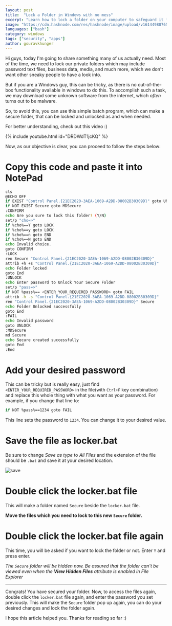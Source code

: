 ```yaml
---
layout: post
title:  "Lock a Folder in Windows with no mess"
excerpt: "Learn how to lock a folder on your computer to safeguard it from unauthorized access."
image: "https://cdn.hashnode.com/res/hashnode/image/upload/v1614498876551/PoGi9qzEM.png"
languages: ["bash"]
category: windows
tags: ["security", "apps"]
author: gouravkhunger
---
```


Hi guys, today I'm going to share something many of us actually need. Most of the time, we need to lock our private folders which may include password text files, business data, media, and much more, which we don't want other sneaky people to have a look into.

But if you are a Windows guy, this can be tricky, as there is no out-of-the-box functionality available in windows to do this. To accomplish such a task, we may download some unknown software from the internet, which *often* turns out to be malware.

So, to avoid this, you can use this simple batch program, which can make a secure folder, that can be locked and unlocked as and when needed.

For better understanding, check out this video :)

{% include youtube.html id="DRDWdT1jcKQ" %}

Now, as our objective is clear, you can proceed to follow the steps below:

# Copy this code and paste it into NotePad

```bash
cls
@ECHO OFF
if EXIST "Control Panel.{21EC2020-3AEA-1069-A2DD-08002B30309D}" goto UNLOCK
if NOT EXIST Secure goto MDSecure
:CONFIRM
echo Are you sure to lock this folder? (Y/N)
set/p "cho=>"
if %cho%==Y goto LOCK
if %cho%==y goto LOCK
if %cho%==n goto END
if %cho%==N goto END
echo Invalid choice.
goto CONFIRM
:LOCK
ren Secure "Control Panel.{21EC2020-3AEA-1069-A2DD-08002B30309D}"
attrib +h +s "Control Panel.{21EC2020-3AEA-1069-A2DD-08002B30309D}"
echo Folder locked
goto End
:UNLOCK
echo Enter password to Unlock Your Secure Folder
set/p "pass=>"
if NOT %pass%== <ENTER_YOUR_REQUIRED_PASSWORD> goto FAIL
attrib -h -s "Control Panel.{21EC2020-3AEA-1069-A2DD-08002B30309D}"
ren "Control Panel.{21EC2020-3AEA-1069-A2DD-08002B30309D}" Secure
echo Folder Unlocked successfully
goto End
:FAIL
echo Invalid password
goto UNLOCK
:MDSecure
md Secure
echo Secure created successfully
goto End
:End
```

# Add your desired password
This can be tricky but is really easy, just find `<ENTER_YOUR_REQUIRED_PASSWORD>` in the file(with `Ctrl+F` key combination) and replace this whole thing with what you want as your password. For example, if you change that line to:

```bash
if NOT %pass%==1234 goto FAIL
```

This line sets the password to `1234`. You can change it to your desired value.

# Save the file as locker.bat

Be sure to change *Save as type* to *All Files* and the extension of the file should be `.bat` and save it at your desired location.

![save](https://dev-to-uploads.s3.amazonaws.com/i/24adj0czbwmps88pqrxp.jpg)

# Double click the locker.bat file

This will make a folder named `Secure` beside the `locker.bat` file. 

**Move the files which you need to lock to this new `Secure` folder.**

# Double click the locker.bat file again

This time, you will be asked if you want to lock the folder or not. Enter `Y` and press enter.

_The `Secure` folder will be hidden now. Be assured that the folder can't be viewed even when the **View Hidden Files** attribute is enabled in File Explorer_

---

Congrats! You have secured your folder. Now, to access the files again, double click the `locker.bat` file again, and enter the password you set previously. This will make the `Secure` folder pop up again, you can do your desired changes and lock the folder again.

I hope this article helped you. Thanks for reading so far :)
